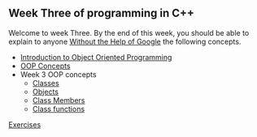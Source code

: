 ## Week Three of programming in C++ 
Welcome to week Three. By the end of this week, you should be able to explain to anyone [Without the Help of Google](https://fs.blog/feynman-learning-technique/?fbclid=IwAR2K5_BGPVo0QjJXkOIIqNsqcXK4lTskPWJvA0asKQIGtCPWaQBdKmj1Ztg) the following concepts. 

*   [Introduction to Object Oriented Programming](https://medium.com/practicum-bootcamp/introduction-to-object-oriented-programming-34cc3b7ab582)
*   [OOP Concepts](https://www.geeksforgeeks.org/object-oriented-programming-in-cpp/)
*   Week 3 OOP concepts
    * [Classes](https://www.learncpp.com/cpp-tutorial/classes-and-class-members/)
    * [Objects](https://www.geeksforgeeks.org/c-classes-and-objects/)
    * [Class Members](https://www.studytonight.com/cpp/accessing-data-members.php)
    * [Class functions](https://www.tutorialspoint.com/cplusplus/cpp_class_member_functions.htm)

[Exercises](../.exercises/week3-exercises.md)


